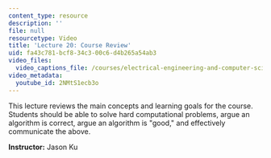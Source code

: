 ```yaml
---
content_type: resource
description: ''
file: null
resourcetype: Video
title: 'Lecture 20: Course Review'
uid: fa43c781-bcf8-34c3-00c6-d4b265a54ab3
video_files:
  video_captions_file: /courses/electrical-engineering-and-computer-science/6-006-introduction-to-algorithms-spring-2020/lecture-videos/lecture-20-course-review/2NMtS1ecb3o.vtt
video_metadata:
  youtube_id: 2NMtS1ecb3o
---
```


This lecture reviews the main concepts and learning goals for the course. Students should be able to solve hard computational problems, argue an algorithm is correct, argue an algorithm is "good," and effectively communicate the above.

**Instructor:** Jason Ku